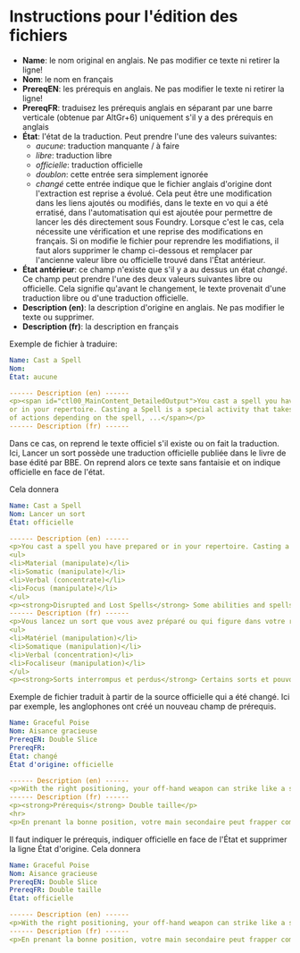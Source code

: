 # Instructions pour l'édition des fichiers

* **Name**: le nom original en anglais. Ne pas modifier ce texte ni retirer la ligne!
* **Nom**: le nom en français
* **PrereqEN**: les prérequis en anglais. Ne pas modifier le texte ni retirer la ligne!
* **PrereqFR**: traduisez les prérequis anglais en séparant par une barre verticale (obtenue par AltGr+6) uniquement s'il y a des prérequis en anglais
* **État**: l'état de la traduction. Peut prendre l'une des valeurs suivantes:
  * *aucune*: traduction manquante / à faire
  * *libre*: traduction libre
  * *officielle*: traduction officielle
  * *doublon*: cette entrée sera simplement ignorée
  * *changé* cette entrée indique que le fichier anglais d'origine dont l'extraction est reprise a évolué. Cela peut être une modification dans les liens ajoutés ou modifiés, dans le texte en vo qui a été erratisé, dans l'automatisation qui est ajoutée pour permettre de lancer les dés directement sous Foundry. Lorsque c'est le cas, cela nécessite une vérification et une reprise des modifications en français. Si on modifie le fichier pour reprendre les modifiations, il faut alors supprimer le champ ci-dessous et remplacer par l'ancienne valeur libre ou officielle trouvé dans l'État antérieur.
* **État antérieur**: ce champ n'existe que s'il y a au dessus un état _changé_. Ce champ peut prendre l'une des deux valeurs suivantes libre ou officielle. Cela signifie qu'avant le changement, le texte provenait d'une traduction libre ou d'une traduction officielle.
* **Description (en)**: la description d'origine en anglais. Ne pas modifier le texte ou supprimer.
* **Description (fr)**: la description en français

Exemple de fichier à traduire:

```yaml
Name: Cast a Spell
Nom: 
État: aucune

------ Description (en) ------
<p><span id="ctl00_MainContent_DetailedOutput">You cast a spell you have prepared 
or in your repertoire. Casting a Spell is a special activity that takes a variable number 
of actions depending on the spell, ...</span></p>
------ Description (fr) ------

```
Dans ce cas, on reprend le texte officiel s'il existe ou on fait la traduction. 
Ici, Lancer un sort possède une traduction officielle publiée dans le livre de base édité par BBE. On reprend alors ce texte sans fantaisie et on indique officielle en face de l'état.

Cela donnera 
```yaml
Name: Cast a Spell
Nom: Lancer un sort
État: officielle

------ Description (en) ------
<p>You cast a spell you have prepared or in your repertoire. Casting a Spell is a special activity that takes a variable number of actions depending on the spell, as listed in each spell's stat block. As soon as the spellcasting actions are complete, the spell effect occurs.
<ul>
<li>Material (manipulate)</li>
<li>Somatic (manipulate)</li>
<li>Verbal (concentrate)</li>
<li>Focus (manipulate)</li>
</ul>
<p><strong>Disrupted and Lost Spells</strong> Some abilities and spells can disrupt a spell, causing it to have no effect and be lost. When you lose a spell, you've already expended the spell slot, spent the spell's costs and actions, and used the Cast a Spell activity. If a spell is disrupted during a <a class="entity-link" draggable="true" data-pack="pf2e.actionspf2e" data-id="3f5DMFu8fPiqHpRg"> Sustain a Spell</a> action, the spell immediately ends. The full rules for disrupting actions appear on page 462.</p>
------ Description (fr) ------
<p>Vous lancez un sort que vous avez préparé ou qui figure dans votre répertoire. Lancer un sort est une activité spéciale qui demande un nombre d’actions variable en fonction du sort. Ce nombre figure dans le bloc de statistiques de chaque sort. L’effet du sort se produit dès que les actions d’incantation sont accomplies. </p>
<ul>
<li>Matériel (manipulation)</li>
<li>Somatique (manipulation)</li>
<li>Verbal (concentration)</li>
<li>Focaliseur (manipulation)</li>
</ul>
<p><strong>Sorts interrompus et perdus</strong> Certains sorts et pouvoirs permettent d’interrompre un sort, qui est alors perdu et n’a aucun effet. Quand vous perdez un sort, vous avez déjà dépensé son emplacement de sort, son coût et ses actions et déjà utilisé l’activité Lancer un sort. Si un sort est interrompu lors de l’action <a class="entity-link" draggable="true" data-pack="pf2e.actionspf2e" data-id="3f5DMFu8fPiqHpRg">Maintenir un sort</a>, alors ce sort se termine de suite. Vous pouvez consulter les règles complètes concernant les actions d’interruption.</p>

```


Exemple de fichier traduit à partir de la source officielle qui a été changé. Ici par exemple, les anglophones ont créé un nouveau champ de prérequis.

```yaml
Name: Graceful Poise
Nom: Aisance gracieuse
PrereqEN: Double Slice
PrereqFR: 
État: changé
État d'origine: officielle

------ Description (en) ------
<p>With the right positioning, your off-hand weapon can strike like a scorpion's stinger. While you are in this stance, if you make your second Strike from Double Slice with an agile weapon, Double Slice counts as one attack when calculating your multiple attack penalty.</p>
------ Description (fr) ------
<p><strong>Prérequis</strong> Double taille</p>
<hr>
<p>En prenant la bonne position, votre main secondaire peut frapper comme le fait un scorpion avec son dard. Tant que vous gardez cette posture, si vous effectuez votre deuxième Frappe grâce à Double taille avec une arme agile, la Double taille compte comme une attaque dans le calcul de votre malus d’attaques multiples.</p>
```

Il faut indiquer le prérequis, indiquer officielle en face de l'État et supprimer la ligne État d'origine. Cela donnera
```yaml
Name: Graceful Poise
Nom: Aisance gracieuse
PrereqEN: Double Slice
PrereqFR: Double taille
État: officielle

------ Description (en) ------
<p>With the right positioning, your off-hand weapon can strike like a scorpion's stinger. While you are in this stance, if you make your second Strike from Double Slice with an agile weapon, Double Slice counts as one attack when calculating your multiple attack penalty.</p>
------ Description (fr) ------
<p>En prenant la bonne position, votre main secondaire peut frapper comme le fait un scorpion avec son dard. Tant que vous gardez cette posture, si vous effectuez votre deuxième Frappe grâce à Double taille avec une arme agile, la Double taille compte comme une attaque dans le calcul de votre malus d’attaques multiples.</p>
```
